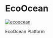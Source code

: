 # EcoOcean
[![ecoocean](https://img.shields.io/endpoint?url=https://dashboard.cypress.io/badge/detailed/2sgwjj/master&style=for-the-badge&logo=cypress)](https://dashboard.cypress.io/projects/2sgwjj/runs)

EcoOcean Platform
